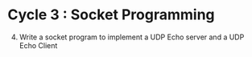 # Cycle 3 : Socket Programming
4. Write a socket program to implement a UDP Echo server and a UDP Echo
Client
